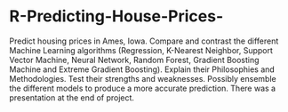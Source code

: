 # R-Predicting-House-Prices-
Predict housing prices in Ames, Iowa. Compare and contrast the different Machine Learning algorithms (Regression, K-Nearest Neighbor, Support Vector Machine, Neural Network, Random Forest, Gradient Boosting Machine and Extreme Gradient Boosting). Explain their Philosophies and Methodologies. Test their strengths and weaknesses. Possibly ensemble the different models to produce a more accurate prediction. There was a presentation at the end of project.
